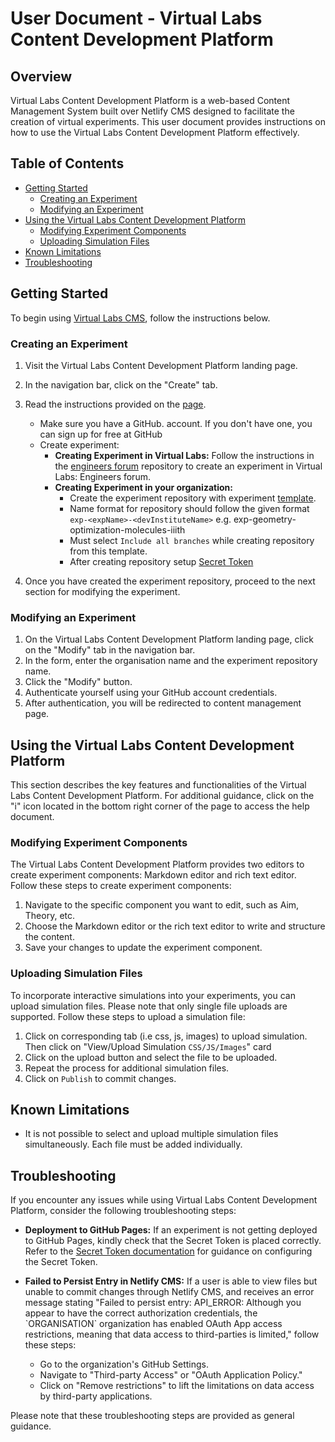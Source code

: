 # User Document - Virtual Labs Content Development Platform

## Overview

Virtual Labs Content Development Platform is a web-based Content Management System built over Netlify CMS designed to facilitate the creation of virtual experiments. This user document provides instructions on how to use the Virtual Labs Content Development Platform effectively.

## Table of Contents

- [Getting Started](#getting-started)
  - [Creating an Experiment](#creating-an-experiment)
  - [Modifying an Experiment](#modifying-an-experiment)
- [Using the Virtual Labs Content Development Platform](#using-the-virtual-labs-content-development-platform)
  - [Modifying Experiment Components](#modifying-experiment-components)
  - [Uploading Simulation Files](#uploading-simulation-files)
- [Known Limitations](#known-limitations)
- [Troubleshooting](#troubleshooting)

## Getting Started

To begin using [Virtual Labs CMS](<(https://virtual-labs-cms.netlify.app/)>), follow the instructions below.

### Creating an Experiment

1. Visit the Virtual Labs Content Development Platform landing page.
2. In the navigation bar, click on the "Create" tab.
3. Read the instructions provided on the [page](https://virtual-labs-cms.netlify.app/).

   - Make sure you have a GitHub. account. If you don't have one, you can sign up for free at GitHub
   - Create experiment:
     - **Creating Experiment in Virtual Labs:**
       Follow the instructions in the [engineers forum](https://github.com/virtual-labs-cms/engineers-forum) repository to create an experiment in Virtual Labs: Engineers forum.
     - **Creating Experiment in your organization:**
       - Create the experiment repository with experiment [template](https://github.com/virtual-labs-cms/exp-template).
       - Name format for repository should follow the given format `exp-<expName>-<devInstituteName>` e.g. exp-geometry-optimization-molecules-iiith
       - Must select `Include all branches` while creating repository from this template.
       - After creating repository setup [Secret Token](https://virtual-labs-cms.netlify.app/#secret)

4. Once you have created the experiment repository, proceed to the next section for modifying the experiment.

### Modifying an Experiment

1. On the Virtual Labs Content Development Platform landing page, click on the "Modify" tab in the navigation bar.
2. In the form, enter the organisation name and the experiment repository name.
3. Click the "Modify" button.
4. Authenticate yourself using your GitHub account credentials.
5. After authentication, you will be redirected to content management page.

## Using the Virtual Labs Content Development Platform

This section describes the key features and functionalities of the Virtual Labs Content Development Platform. For additional guidance, click on the "i" icon located in the bottom right corner of the page to access the help document.

### Modifying Experiment Components

The Virtual Labs Content Development Platform provides two editors to create experiment components: Markdown editor and rich text editor. Follow these steps to create experiment components:

1. Navigate to the specific component you want to edit, such as Aim, Theory, etc.
2. Choose the Markdown editor or the rich text editor to write and structure the content.
3. Save your changes to update the experiment component.

### Uploading Simulation Files

To incorporate interactive simulations into your experiments, you can upload simulation files. Please note that only single file uploads are supported. Follow these steps to upload a simulation file:

1. Click on corresponding tab (i.e css, js, images) to upload simulation. Then click on "View/Upload Simulation `CSS/JS/Images`" card
2. Click on the upload button and select the file to be uploaded.
3. Repeat the process for additional simulation files.
4. Click on `Publish` to commit changes.

## Known Limitations

- It is not possible to select and upload multiple simulation files simultaneously. Each file must be added individually.

## Troubleshooting

If you encounter any issues while using Virtual Labs Content Development Platform, consider the following troubleshooting steps:

- **Deployment to GitHub Pages:** If an experiment is not getting deployed to GitHub Pages, kindly check that the Secret Token is placed correctly. Refer to the [Secret Token documentation](https://virtual-labs-cms.netlify.app/#secret) for guidance on configuring the Secret Token.

- **Failed to Persist Entry in Netlify CMS:** If a user is able to view files but unable to commit changes through Netlify CMS, and receives an error message stating "Failed to persist entry: API_ERROR: Although you appear to have the correct authorization credentials, the \`ORGANISATION\` organization has enabled OAuth App access restrictions, meaning that data access to third-parties is limited," follow these steps:
  - Go to the organization's GitHub Settings.
  - Navigate to "Third-party Access" or "OAuth Application Policy."
  - Click on "Remove restrictions" to lift the limitations on data access by third-party applications.

Please note that these troubleshooting steps are provided as general guidance.
